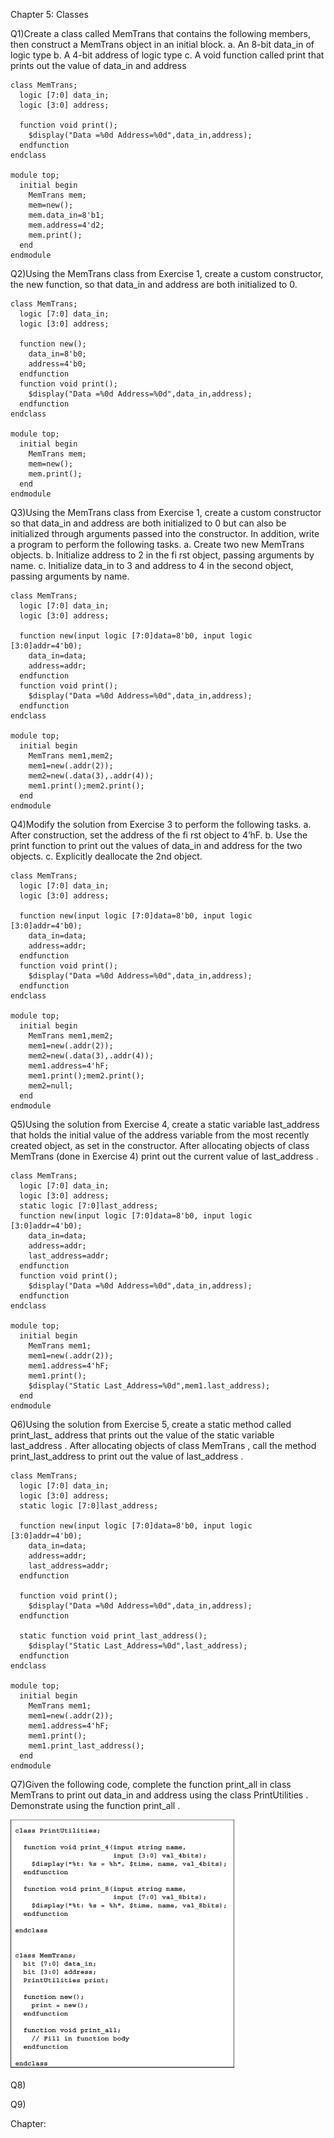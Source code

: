 Chapter 5: Classes

Q1)Create a class called MemTrans that contains the following members, then construct a MemTrans object in an initial block.
a. An 8-bit data_in of logic type b. A 4-bit address of logic type c. A void function called print that prints out the value of data_in and address

```
class MemTrans;
  logic [7:0] data_in;
  logic [3:0] address;
  
  function void print();
    $display("Data =%0d Address=%0d",data_in,address);
  endfunction
endclass

module top;
  initial begin
    MemTrans mem;
    mem=new();
    mem.data_in=8'b1;
    mem.address=4'd2;
    mem.print();
  end
endmodule
```

Q2)Using the MemTrans class from Exercise 1, create a custom constructor, the new function, so that data_in and address are both initialized to 0.

```
class MemTrans;
  logic [7:0] data_in;
  logic [3:0] address;
  
  function new();
    data_in=8'b0;
    address=4'b0;
  endfunction
  function void print();
    $display("Data =%0d Address=%0d",data_in,address);
  endfunction
endclass

module top;
  initial begin
    MemTrans mem;
    mem=new();
    mem.print();
  end
endmodule
```

Q3)Using the MemTrans class from Exercise 1, create a custom constructor so that data_in and address are both initialized to 0 but can also be initialized through arguments passed into the constructor. In addition, write a program to perform the following tasks. a. Create two new MemTrans objects. b. Initialize address to 2 in the fi rst object, passing arguments by name. c. Initialize data_in to 3 and address to 4 in the second object, passing arguments by name.

```
class MemTrans;
  logic [7:0] data_in;
  logic [3:0] address;
  
  function new(input logic [7:0]data=8'b0, input logic [3:0]addr=4'b0);
    data_in=data;
    address=addr;
  endfunction
  function void print();
    $display("Data =%0d Address=%0d",data_in,address);
  endfunction
endclass

module top;
  initial begin
    MemTrans mem1,mem2;
    mem1=new(.addr(2));
    mem2=new(.data(3),.addr(4));
    mem1.print();mem2.print();
  end
endmodule
```

Q4)Modify the solution from Exercise 3 to perform the following tasks.
a. After construction, set the address of the fi rst object to 4’hF. b. Use the print function to print out the values of data_in and address for the two objects.
c. Explicitly deallocate the 2nd object.

```
class MemTrans;
  logic [7:0] data_in;
  logic [3:0] address;
  
  function new(input logic [7:0]data=8'b0, input logic [3:0]addr=4'b0);
    data_in=data;
    address=addr;
  endfunction
  function void print();
    $display("Data =%0d Address=%0d",data_in,address);
  endfunction
endclass

module top;
  initial begin
    MemTrans mem1,mem2;
    mem1=new(.addr(2));
    mem2=new(.data(3),.addr(4));
    mem1.address=4'hF;
    mem1.print();mem2.print();
    mem2=null;
  end
endmodule
```

Q5)Using the solution from Exercise 4, create a static variable last_address that holds the initial value of the address variable from the most recently created object, as set in the constructor. After allocating objects of class MemTrans (done in Exercise 4) print out the current value of last_address .

```
class MemTrans;
  logic [7:0] data_in;
  logic [3:0] address;
  static logic [7:0]last_address;
  function new(input logic [7:0]data=8'b0, input logic [3:0]addr=4'b0);
    data_in=data;
    address=addr;
    last_address=addr;
  endfunction
  function void print();
    $display("Data =%0d Address=%0d",data_in,address);
  endfunction
endclass

module top;
  initial begin
    MemTrans mem1;
    mem1=new(.addr(2));
    mem1.address=4'hF;
    mem1.print();
    $display("Static Last_Address=%0d",mem1.last_address);
  end
endmodule
```

Q6)Using the solution from Exercise 5, create a static method called print_last_ address that prints out the value of the static variable last_address . After allocating objects of class MemTrans , call the method print_last_address to print out the value of last_address .

```
class MemTrans;
  logic [7:0] data_in;
  logic [3:0] address;
  static logic [7:0]last_address;
  
  function new(input logic [7:0]data=8'b0, input logic [3:0]addr=4'b0);
    data_in=data;
    address=addr;
    last_address=addr;
  endfunction
  
  function void print();
    $display("Data =%0d Address=%0d",data_in,address);
  endfunction
  
  static function void print_last_address();
    $display("Static Last_Address=%0d",last_address);
  endfunction
endclass

module top;
  initial begin
    MemTrans mem1;
    mem1=new(.addr(2));
    mem1.address=4'hF;
    mem1.print();
    mem1.print_last_address();
  end
endmodule
```

Q7)Given the following code, complete the function print_all in class MemTrans to print out data_in and address using the class PrintUtilities . Demonstrate using the function print_all .


![](assets/20250312_125558_image.png)



Q8)

Q9)

Chapter:
